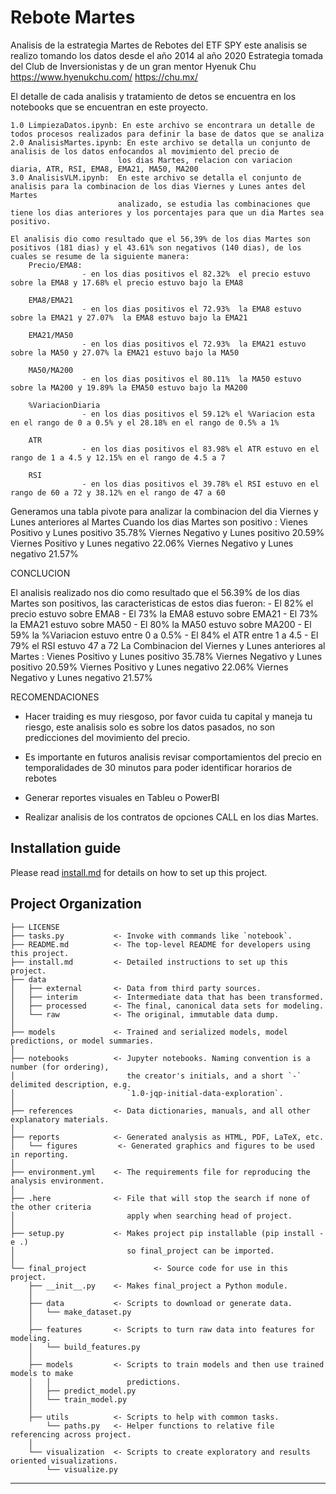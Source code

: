 # Rebote Martes

Analisis de la estrategia Martes de Rebotes del ETF SPY este analisis se realizo tomando los datos desde el año 2014 al año 2020
Estrategia tomada del Club de Inversionistas y de un gran mentor Hyenuk Chu https://www.hyenukchu.com/ https://chu.mx/

El detalle de cada analisis y tratamiento de detos se encuentra en los notebooks que se encuentran en este proyecto. 

    1.0 LimpiezaDatos.ipynb: En este archivo se encontrara un detalle de todos procesos realizados para definir la base de datos que se analiza
    2.0 AnalisisMartes.ipynb: En este archivo se detalla un conjunto de analisis de los datos enfocandos al movimiento del precio de 
                            los dias Martes, relacion con variacion diaria, ATR, RSI, EMA8, EMA21, MA50, MA200
    3.0 AnalisisVLM.ipynb:  En este archivo se detalla el conjunto de analisis para la combinacion de los dias Viernes y Lunes antes del Martes
                            analizado, se estudia las combinaciones que tiene los dias anteriores y los porcentajes para que un dia Martes sea positivo.

    El analisis dio como resultado que el 56,39% de los dias Martes son positivos (181 dias) y el 43.61% son negativos (140 dias), de los cuales se resume de la siguiente manera:
        Precio/EMA8:
                    - en los dias positivos el 82.32%  el precio estuvo sobre la EMA8 y 17.68% el precio estuvo bajo la EMA8

        EMA8/EMA21
                    - en los dias positivos el 72.93%  la EMA8 estuvo sobre la EMA21 y 27.07%  la EMA8 estuvo bajo la EMA21
                    
        EMA21/MA50
                    - en los dias positivos el 72.93%  la EMA21 estuvo sobre la MA50 y 27.07% la EMA21 estuvo bajo la MA50
                    
        MA50/MA200
                    - en los dias positivos el 80.11%  la MA50 estuvo sobre la MA200 y 19.89% la EMA50 estuvo bajo la MA200
                    
        %VariacionDiaria
                    - en los dias positivos el 59.12% el %Variacion esta en el rango de 0 a 0.5% y el 28.18% en el rango de 0.5% a 1%
                    
        ATR
                    - en los dias positivos el 83.98% el ATR estuvo en el rango de 1 a 4.5 y 12.15% en el rango de 4.5 a 7
                    
        RSI
                    - en los dias positivos el 39.78% el RSI estuvo en el rango de 60 a 72 y 38.12% en el rango de 47 a 60
                    

Generamos una tabla pivote para analizar la combinacion del dia Viernes y Lunes anteriores al Martes 
    Cuando los dias Martes son positivo : 
    Vienes Positivo y Lunes positivo   35.78%
    Viernes Negativo y Lunes positivo  20.59%
    Viernes Positivo y Lunes negativo  22.06%
    Viernes Negativo y Lunes negativo  21.57%


CONCLUCION

El analisis realizado nos dio como resultado que el 56.39% de los dias Martes son positivos, las caracteristicas de estos dias fueron:
            - El 82% el precio estuvo sobre EMA8
            - El 73% la EMA8 estuvo sobre EMA21
            - El 73% la EMA21 estuvo sobre MA50
            - El 80% la MA50 estuvo sobre MA200
            - El 59% la %Variacion estuvo entre 0 a 0.5%
            - El 84% el ATR entre 1 a 4.5
            - El 79% el RSI estuvo 47 a 72
        La Combinacion del Viernes y Lunes anteriores al Martes :
             Vienes Positivo y Lunes positivo   35.78%
             Viernes Negativo y Lunes positivo  20.59%
             Viernes Positivo y Lunes negativo  22.06%
             Viernes Negativo y Lunes negativo  21.57% 

RECOMENDACIONES

- Hacer traiding es muy riesgoso, por favor cuida tu capital y maneja tu riesgo, este analisis solo es sobre los datos pasados, no son
  predicciones del movimiento del precio. 

- Es importante en futuros analisis revisar comportamientos del precio en temporalidades de 30 minutos para poder identificar horarios de
  rebotes 

- Generar reportes visuales en Tableu o PowerBI

- Realizar analisis de los contratos de opciones CALL en los dias Martes.

      
  
## Installation guide

Please read [install.md](install.md) for details on how to set up this project.

## Project Organization

    ├── LICENSE
    ├── tasks.py           <- Invoke with commands like `notebook`.
    ├── README.md          <- The top-level README for developers using this project.
    ├── install.md         <- Detailed instructions to set up this project.
    ├── data
    │   ├── external       <- Data from third party sources.
    │   ├── interim        <- Intermediate data that has been transformed.
    │   ├── processed      <- The final, canonical data sets for modeling.
    │   └── raw            <- The original, immutable data dump.
    │
    ├── models             <- Trained and serialized models, model predictions, or model summaries.
    │
    ├── notebooks          <- Jupyter notebooks. Naming convention is a number (for ordering),
    │                         the creator's initials, and a short `-` delimited description, e.g.
    │                         `1.0-jqp-initial-data-exploration`.
    │
    ├── references         <- Data dictionaries, manuals, and all other explanatory materials.
    │
    ├── reports            <- Generated analysis as HTML, PDF, LaTeX, etc.
    │   └── figures         <- Generated graphics and figures to be used in reporting.
    │
    ├── environment.yml    <- The requirements file for reproducing the analysis environment.
    │
    ├── .here              <- File that will stop the search if none of the other criteria
    │                         apply when searching head of project.
    │
    ├── setup.py           <- Makes project pip installable (pip install -e .)
    │                         so final_project can be imported.
    │
    └── final_project               <- Source code for use in this project.
        ├── __init__.py    <- Makes final_project a Python module.
        │
        ├── data           <- Scripts to download or generate data.
        │   └── make_dataset.py
        │
        ├── features       <- Scripts to turn raw data into features for modeling.
        │   └── build_features.py
        │
        ├── models         <- Scripts to train models and then use trained models to make
        │   │                 predictions.
        │   ├── predict_model.py
        │   └── train_model.py
        │
        ├── utils          <- Scripts to help with common tasks.
            └── paths.py   <- Helper functions to relative file referencing across project.
        │
        └── visualization  <- Scripts to create exploratory and results oriented visualizations.
            └── visualize.py

---